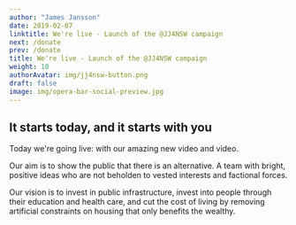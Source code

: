```yaml
---
author: "James Jansson"
date: 2019-02-07
linktitle: We're live - Launch of the @JJ4NSW campaign
next: /donate
prev: /donate
title: We're live - Launch of the @JJ4NSW campaign
weight: 10
authorAvatar: img/jj4nsw-button.png
draft: false
image: img/opera-bar-social-preview.jpg
---
```


## It starts today, and it starts with you

Today we're going live: with our amazing new video and video. 

Our aim is to show the public that there is an alternative. A team with bright, positive ideas who are not beholden to vested interests and factional forces. 

Our vision is to invest in public infrastructure, invest into people through their education and health care, and cut the cost of living by removing artificial constraints on housing that only benefits the wealthy. 



